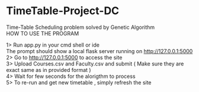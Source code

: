 # TimeTable-Project-DC
Time-Table Scheduling problem solved by Genetic Algorithm <br>
HOW TO USE THE PROGRAM  <br>

1> Run app.py in your cmd shell or ide  <br>
The prompt should show a local flask server running on http://127.0.0.1:5000  <br>
2> Go to http://127.0.0.1:5000 to access the site  <br>
3> Upload Courses.csv and Faculty.csv and submit ( Make sure they are exact same as in provided format )  <br>
4> Wait for few seconds for the alorigthm to process  <br>
5> To re-run and get new timetable , simply refresh the site  <br>
